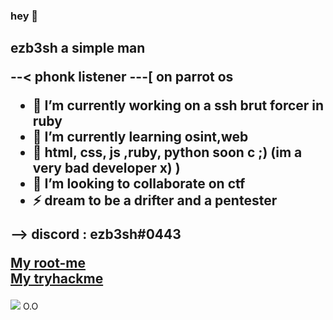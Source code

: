 ### hey 👋

<h2>
 ezb3sh a simple man

 --< phonk listener
---[ on parrot os
 
- 🔭 I’m currently working on a ssh brut forcer in ruby
- 🌱 I’m currently learning osint,web
- 🌱 html, css, js ,ruby, python soon c ;) (im a very bad developer x) )
- 👯 I’m looking to collaborate on ctf
- ⚡ dream to be a drifter and a pentester
 
--> discord : ezb3sh#0443 

 <a href="https://www.root-me.org/ezbylovesh?lang=fr">My root-me </a> <br>
  <a href="https://tryhackme.com/p/ezb3sh">My tryhackme </a>

 
</h2>



<img src="https://komarev.com/ghpvc/?username=ezBYK&label=PROFILE+VIEWS"> 
O.O
 
